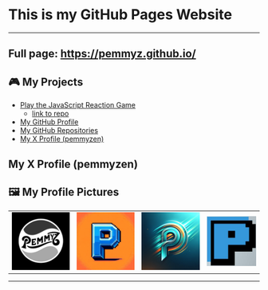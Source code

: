# This is my GitHub Pages Website
---
## Full page: https://pemmyz.github.io/

## 🎮 My Projects

- [Play the JavaScript Reaction Game](https://pemmyz.github.io/js_reactiongame/js_reactiongame.html)
  - [link to repo](https://github.com/pemmyz/js_reactiongame)
- [My GitHub Profile](https://github.com/pemmyz)
- [My GitHub Repositories](https://github.com/pemmyz?tab=repositories)
- [My X Profile (pemmyzen)](https://x.com/pemmyzen)


My X Profile (pemmyzen)
---

## 🖼️ My Profile Pictures

| | | | |
|:-:|:-:|:-:|:-:|
| ![Picture 1](images/thumbs/image1-thumb.png) | ![Picture 2](images/thumbs/image2-thumb.png) | ![Picture 3](images/thumbs/image3-thumb.png) | ![Picture 4](images/image4.jpg) |

---

